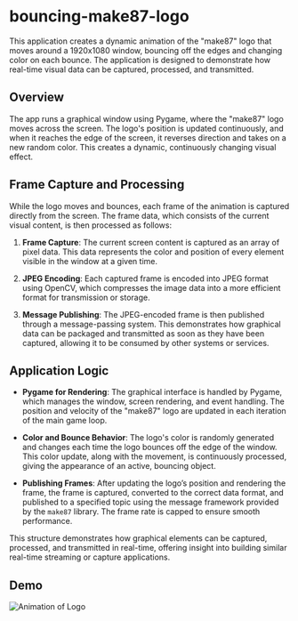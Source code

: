 # bouncing-make87-logo

This application creates a dynamic animation of the "make87" logo that moves around a 1920x1080 window, bouncing off the
edges and changing color on each bounce. The application is designed to demonstrate how real-time visual data can be
captured, processed, and transmitted.

## Overview

The app runs a graphical window using Pygame, where the "make87" logo moves across the screen. The logo's position is
updated continuously, and when it reaches the edge of the screen, it reverses direction and takes on a new random color.
This creates a dynamic, continuously changing visual effect.

## Frame Capture and Processing

While the logo moves and bounces, each frame of the animation is captured directly from the screen. The frame data,
which consists of the current visual content, is then processed as follows:

1. **Frame Capture**: The current screen content is captured as an array of pixel data. This data represents the color
   and position of every element visible in the window at a given time.

2. **JPEG Encoding**: Each captured frame is encoded into JPEG format using OpenCV, which compresses the image data into
   a more efficient format for transmission or storage.

3. **Message Publishing**: The JPEG-encoded frame is then published through a message-passing system. This demonstrates
   how graphical data can be packaged and transmitted as soon as they have been captured, allowing it to be consumed by
   other systems or
   services.

## Application Logic

- **Pygame for Rendering**: The graphical interface is handled by Pygame, which manages the window, screen rendering,
  and event handling. The position and velocity of the "make87" logo are updated in each iteration of the main game
  loop.

- **Color and Bounce Behavior**: The logo's color is randomly generated and changes each time the logo bounces off the
  edge of the window. This color update, along with the movement, is continuously processed, giving the appearance of an
  active, bouncing object.

- **Publishing Frames**: After updating the logo’s position and rendering the frame, the frame is captured, converted to
  the correct data format, and published to a specified topic using the message framework provided by the `make87`
  library. The frame rate is capped to ensure smooth performance.

This structure demonstrates how graphical elements can be captured, processed, and transmitted in real-time, offering
insight into building similar real-time streaming or capture applications.

## Demo

![Animation of Logo](https://github.com/make87/bouncing-make87-logo/blob/assets/make87-bouncing.gif)